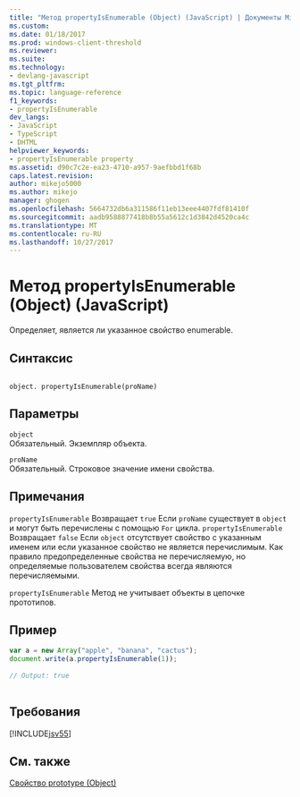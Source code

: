 ```yaml
---
title: "Метод propertyIsEnumerable (Object) (JavaScript) | Документы Microsoft"
ms.custom: 
ms.date: 01/18/2017
ms.prod: windows-client-threshold
ms.reviewer: 
ms.suite: 
ms.technology:
- devlang-javascript
ms.tgt_pltfrm: 
ms.topic: language-reference
f1_keywords:
- propertyIsEnumerable
dev_langs:
- JavaScript
- TypeScript
- DHTML
helpviewer_keywords:
- propertyIsEnumerable property
ms.assetid: d90c7c2e-ea23-4710-a957-9aefbbd1f68b
caps.latest.revision: 
author: mikejo5000
ms.author: mikejo
manager: ghogen
ms.openlocfilehash: 5664732db6a311586f11eb13eee4407fdf81410f
ms.sourcegitcommit: aadb9588877418b8b55a5612c1d3842d4520ca4c
ms.translationtype: MT
ms.contentlocale: ru-RU
ms.lasthandoff: 10/27/2017
---
```

# <a name="propertyisenumerable-method-object-javascript"></a>Метод propertyIsEnumerable (Object) (JavaScript)
Определяет, является ли указанное свойство enumerable.  
  
## <a name="syntax"></a>Синтаксис  
  
```  
  
object. propertyIsEnumerable(proName)  
```  
  
## <a name="parameters"></a>Параметры  
 `object`  
 Обязательный. Экземпляр объекта.  
  
 `proName`  
 Обязательный. Строковое значение имени свойства.  
  
## <a name="remarks"></a>Примечания  
 `propertyIsEnumerable` Возвращает `true` Если `proName` существует в `object` и могут быть перечислены с помощью `For` цикла. `propertyIsEnumerable` Возвращает `false` Если `object` отсутствует свойство с указанным именем или если указанное свойство не является перечислимым. Как правило предопределенные свойства не перечисляемую, но определяемые пользователем свойства всегда являются перечисляемыми.  
  
 `propertyIsEnumerable` Метод не учитывает объекты в цепочке прототипов.  
  
## <a name="example"></a>Пример  
  
```JavaScript  
var a = new Array("apple", "banana", "cactus");  
document.write(a.propertyIsEnumerable(1));  
  
// Output: true  
  
```  
  
## <a name="requirements"></a>Требования  
 [!INCLUDE[jsv55](../../javascript/reference/includes/jsv55-md.md)]  
  
## <a name="see-also"></a>См. также  
 [Свойство prototype (Object)](../../javascript/reference/prototype-property-object-javascript.md)
